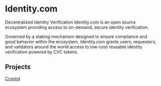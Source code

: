 # Identity.com

Decentralized Identity Verification
Identity.com is an open source ecosystem providing access to on-demand,
secure identity verification.

Governed by a staking mechanism designed to ensure compliance and good behavior within the ecosystem,
Identity.com grants users, requesters, and validators around the world access to low-cost reusable identity verification powered by CVC tokens.

## Projects

[Cryptid](docs.identity.com/cryptid)
